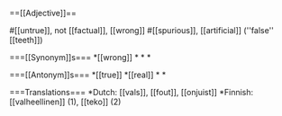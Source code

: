==[[Adjective]]==

#[[untrue]], not [[factual]], [[wrong]]
#[[spurious]], [[artificial]] (''false'' [[teeth]])

===[[Synonym]]s===
*[[wrong]]
*
*
*

===[[Antonym]]s===
*[[true]]
*[[real]]
*
*

===Translations===
*Dutch: [[vals]], [[fout]], [[onjuist]]
*Finnish: [[valheellinen]] (1), [[teko]] (2)